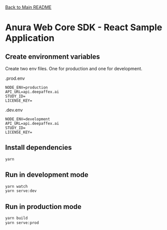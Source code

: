 [Back to Main README](../README.md)

# Anura Web Core SDK - React Sample Application

## Create environment variables

Create two env files. One for production and one for development.

.prod.env

```
NODE_ENV=production
API_URL=api.deepaffex.ai
STUDY_ID=
LICENSE_KEY=
```

.dev.env

```
NODE_ENV=development
API_URL=api.deepaffex.ai
STUDY_ID=
LICENSE_KEY=
```

## Install dependencies

```bash
yarn
```

## Run in development mode

```bash
yarn watch
yarn serve:dev
```

## Run in production mode

```bash
yarn build
yarn serve:prod
```

